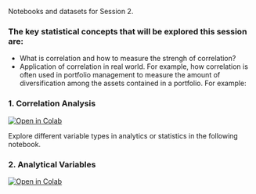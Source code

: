Notebooks and datasets for Session 2.

### The key statistical concepts that will be explored this session are:

- What is correlation and how to measure the strengh of correlation?
- Application of correlation in real world. For example, how correlation is often used in portfolio management to measure the amount of diversification among the assets contained in a portfolio. For example:

### 1. Correlation Analysis

[![Open in Colab](https://colab.research.google.com/assets/colab-badge.svg)](https://colab.research.google.com/github/manaranjanp/MLCourseV1/blob/main/Session_2/Correlation_Analysis_V1.ipynb)

Explore different variable types in analytics or statistics in the following notebook.

### 2. Analytical Variables

[![Open in Colab](https://colab.research.google.com/assets/colab-badge.svg)](https://colab.research.google.com/github/manaranjanp/MLCourseV1/blob/main/Session_2/Analytical_Variables.ipynb)

